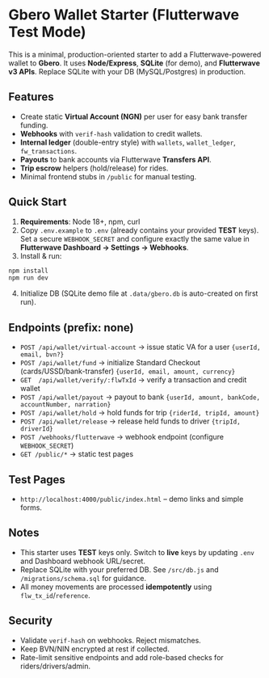# Gbero Wallet Starter (Flutterwave Test Mode)

This is a minimal, production-oriented starter to add a Flutterwave-powered wallet to **Gbero**.
It uses **Node/Express**, **SQLite** (for demo), and **Flutterwave v3 APIs**. Replace SQLite with your DB (MySQL/Postgres) in production.

## Features
- Create static **Virtual Account (NGN)** per user for easy bank transfer funding.
- **Webhooks** with `verif-hash` validation to credit wallets.
- **Internal ledger** (double-entry style) with `wallets`, `wallet_ledger`, `fw_transactions`.
- **Payouts** to bank accounts via Flutterwave **Transfers API**.
- **Trip escrow** helpers (hold/release) for rides.
- Minimal frontend stubs in `/public` for manual testing.

## Quick Start
1. **Requirements**: Node 18+, npm, curl
2. Copy `.env.example` to `.env` (already contains your provided **TEST** keys).   Set a secure `WEBHOOK_SECRET` and configure exactly the same value in **Flutterwave Dashboard → Settings → Webhooks**.
3. Install & run:
```bash
npm install
npm run dev
```
4. Initialize DB (SQLite demo file at `.data/gbero.db` is auto-created on first run).

## Endpoints (prefix: none)
- `POST /api/wallet/virtual-account` → issue static VA for a user `{userId, email, bvn?}`
- `POST /api/wallet/fund` → initialize Standard Checkout (cards/USSD/bank-transfer) `{userId, email, amount, currency}`
- `GET  /api/wallet/verify/:flwTxId` → verify a transaction and credit wallet
- `POST /api/wallet/payout` → payout to bank `{userId, amount, bankCode, accountNumber, narration}`
- `POST /api/wallet/hold` → hold funds for trip `{riderId, tripId, amount}`
- `POST /api/wallet/release` → release held funds to driver `{tripId, driverId}`
- `POST /webhooks/flutterwave` → webhook endpoint (configure `WEBHOOK_SECRET`)
- `GET /public/*` → static test pages

## Test Pages
- `http://localhost:4000/public/index.html` – demo links and simple forms.

## Notes
- This starter uses **TEST** keys only. Switch to **live** keys by updating `.env` and Dashboard webhook URL/secret.
- Replace SQLite with your preferred DB. See `/src/db.js` and `/migrations/schema.sql` for guidance.
- All money movements are processed **idempotently** using `flw_tx_id`/`reference`.

## Security
- Validate `verif-hash` on webhooks. Reject mismatches.
- Keep BVN/NIN encrypted at rest if collected.
- Rate-limit sensitive endpoints and add role-based checks for riders/drivers/admin.
